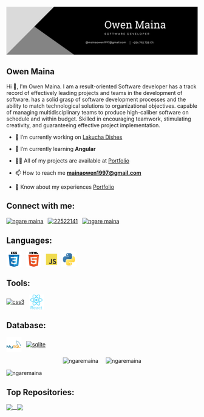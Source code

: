 <p align="center">
  <img src = "https://raw.githubusercontent.com/Ngaremaina/Ngaremaina/main/media/LinkedIn Banner.png" />
</p>

## Owen Maina
Hi 👋, I'm Owen Maina. I am a result-oriented Software developer has a track record of effectively leading projects and teams in the development of software. has a solid grasp of software development processes and the ability to match technological solutions to organizational objectives. capable of managing multidisciplinary teams to produce high-caliber software on schedule and within budget. Skilled in encouraging teamwork, stimulating creativity, and guaranteeing effective project implementation. 

- 🔭 I’m currently working on [Lakucha Dishes](https://lakucha-dishes.onrender.com/)

- 🌱 I’m currently learning **Angular**

- 👨‍💻 All of my projects are available at [Portfolio](https://ngaremaina.github.io/ngaremaina/)

- 📫 How to reach me **mainaowen1997@gmail.com**

- 📄 Know about my experiences [Portfolio](https://ngaremaina.github.io/ngaremaina/)

## Connect with me:
<p align="left">
<a href="https://www.linkedin.com/in/owen-maina-3677b6179" target="blank"><img align="center" src="https://raw.githubusercontent.com/rahuldkjain/github-profile-readme-generator/master/src/images/icons/Social/linked-in-alt.svg" alt="ngare maina" height="30" width="30" /></a>&nbsp;&nbsp;
<a href="https://stackoverflow.com/users/22522141" target="blank"><img align="center" src="https://raw.githubusercontent.com/rahuldkjain/github-profile-readme-generator/master/src/images/icons/Social/stack-overflow.svg" alt="22522141" height="30" width="30" /></a>&nbsp;&nbsp;
<a href="https://leetcode.com/Ngaremaina/" target="blank"><img align="center" src="https://raw.githubusercontent.com/rahuldkjain/github-profile-readme-generator/master/src/images/icons/Social/leet-code.svg" alt="ngare maina" height="30" width="30" /></a>
</p>

## Languages: 
<p align="left"> 
  <a href="https://www.w3schools.com/css/" target="blank"><img align="center" src="https://raw.githubusercontent.com/devicons/devicon/master/icons/css3/css3-original-wordmark.svg" alt="css3" height="40" width="40" /></a>&nbsp;&nbsp;
  <a href="https://www.w3.org/html/" target="blank"><img align="center" src="https://raw.githubusercontent.com/devicons/devicon/master/icons/html5/html5-original-wordmark.svg" alt="html5" height="40" width="40" /></a>&nbsp;&nbsp;
  <a href="https://developer.mozilla.org/en-US/docs/Web/JavaScript" target="blank"><img align="center" src="https://raw.githubusercontent.com/devicons/devicon/master/icons/javascript/javascript-original.svg" alt="javascript" height="30" width="30" /></a>&nbsp;&nbsp;
  <a href="https://www.python.org" target="blank"><img align="center" src="https://raw.githubusercontent.com/devicons/devicon/master/icons/python/python-original.svg" alt="python" height="40" width="40" /></a>&nbsp;&nbsp;
</p>

## Tools: 
<p align = "left">
   <a href="https://flask.palletsprojects.com/" target="blank"><img align="center" src="https://www.vectorlogo.zone/logos/pocoo_flask/pocoo_flask-icon.svg" alt="css3" height="40" width="40" /></a>&nbsp;&nbsp;
   <a href="https://reactjs.org/" target="blank"><img align="center" src="https://raw.githubusercontent.com/devicons/devicon/master/icons/react/react-original-wordmark.svg" alt="css3" height="40" width="40" /></a>&nbsp;&nbsp;  
</p>

## Database: </h3>
<p align="left">
  <a href="https://www.mysql.com/" target="blank"><img align="center" src="https://raw.githubusercontent.com/devicons/devicon/master/icons/mysql/mysql-original-wordmark.svg" alt="mysql" height="40" width="40" /></a>&nbsp;&nbsp;
  <a href="https://www.sqlite.org/" target="blank"><img align="center" src="https://www.vectorlogo.zone/logos/sqlite/sqlite-icon.svg" alt="sqlite" height="40" width="40" /></a>&nbsp;&nbsp;  
</p>


<p align = "center">
  <img src="https://github-readme-stats.vercel.app/api?username=ngaremaina&show_icons=true&locale=en&theme=dark" alt="ngaremaina" />&nbsp;&nbsp;&nbsp;&nbsp;
  <img src="https://github-readme-stats.vercel.app/api/top-langs?username=ngaremaina&show_icons=true&locale=en&layout=compact&theme=dark" alt="ngaremaina" />  
</p>


<p><img align="center" src="https://github-readme-streak-stats.herokuapp.com/?user=ngaremaina&theme=dark" alt="ngaremaina" /></p>

## Top Repositories:
<a href="https://github.com/Ngaremaina/Lakucha-Dishes">
  <img align="center" src="https://github-readme-stats.vercel.app/api/pin/?username=ngaremaina&repo=Lakucha-Dishes&theme=dark" />&nbsp;&nbsp;
</a>
<a href="https://github.com/Ngaremaina/Kitabu">
  <img align="center" src="https://github-readme-stats.vercel.app/api/pin/?username=ngaremaina&repo=kitabu&theme=dark" />
</a>

